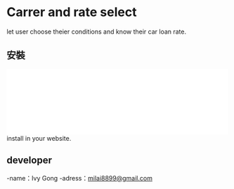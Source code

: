 # Carrer and rate select 
let user choose theier conditions and know their car loan rate.
## 安裝
 <iframe allowfullscreen="" frameborder="0" heigh="1500px" src="網址" width="100%"></iframe></div>
install in your website.

 ## developer
 -name：Ivy Gong
 -adress：milai8899@gmail.com